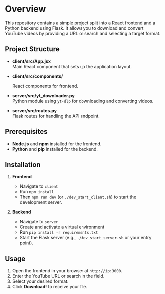 # Overview

This repository contains a simple project split into a React frontend and a Python backend using Flask. It allows you to download and convert YouTube videos by providing a URL or search and selecting a target format.

## Project Structure

- **client/src/App.jsx**  
  Main React component that sets up the application layout.

- **client/src/components/**

  React components for frontend.

- **server/src/yt_downloader.py**  
  Python module using `yt-dlp` for downloading and converting videos.

- **server/src/routes.py**  
  Flask routes for handling the API endpoint.

## Prerequisites

- **Node.js** and **npm** installed for the frontend.
- **Python**  and **pip** installed for the backend.

## Installation

1. **Frontend**  
   - Navigate to `client`  
   - Run `npm install`  
   - Then `npm run dev` (or `./dev_start_client.sh`) to start the development server.

2. **Backend**  
   - Navigate to `server`  
   - Create and activate a virtual environment  
   - Run `pip install -r requirements.txt`  
   - Start the Flask server (e.g., `./dev_start_server.sh` or your entry point).

## Usage

1. Open the frontend in your browser at `http://ip:3000`.
2. Enter the YouTube URL or search  in the field.
3. Select your desired format.
4. Click **Download!** to receive your file.
